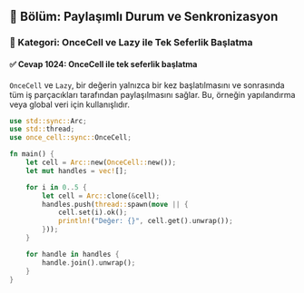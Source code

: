 ## 📘 Bölüm: Paylaşımlı Durum ve Senkronizasyon
### 🔹 Kategori: OnceCell ve Lazy ile Tek Seferlik Başlatma
#### ✅ Cevap 1024: OnceCell ile tek seferlik başlatma

`OnceCell` ve `Lazy`, bir değerin yalnızca bir kez başlatılmasını ve sonrasında tüm iş parçacıkları tarafından paylaşılmasını sağlar. Bu, örneğin yapılandırma veya global veri için kullanışlıdır.

```rust
use std::sync::Arc;
use std::thread;
use once_cell::sync::OnceCell;

fn main() {
    let cell = Arc::new(OnceCell::new());
    let mut handles = vec![];

    for i in 0..5 {
        let cell = Arc::clone(&cell);
        handles.push(thread::spawn(move || {
            cell.set(i).ok();
            println!("Değer: {}", cell.get().unwrap());
        }));
    }

    for handle in handles {
        handle.join().unwrap();
    }
}
```
